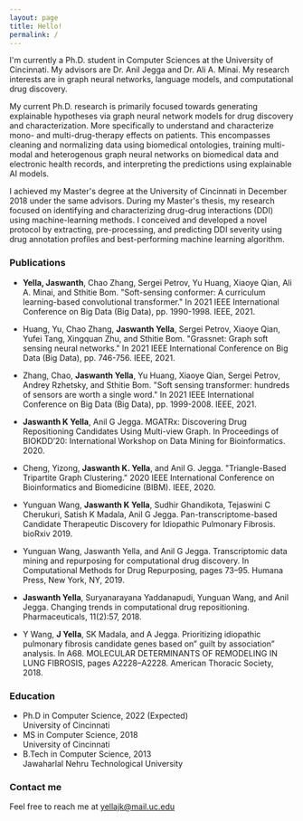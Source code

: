 ```yaml
---
layout: page
title: Hello!
permalink: /
---
```


I'm currently a Ph.D. student in Computer Sciences at the University of Cincinnati. My advisors are Dr. Anil Jegga and Dr. Ali A. Minai. My research interests are in graph neural networks, language models, and computational drug discovery. 

My current Ph.D. research is primarily focused towards generating explainable hypotheses via graph neural network models for drug discovery and characterization. More specifically to understand and characterize mono- and multi-drug-therapy effects on patients. This encompasses cleaning and normalizing data using biomedical ontologies, training multi-modal and heterogenous graph neural networks on biomedical data and electronic health records, and interpreting the predictions using explainable AI models.

I achieved my Master's degree at the University of Cincinnati in December 2018 under the same advisors. During my Master's thesis, my research focused on identifying and characterizing drug-drug interactions (DDI) using machine-learning methods. I conceived and developed a novel protocol by extracting, pre-processing, and predicting DDI severity using drug annotation profiles and best-performing machine learning algorithm.



### Publications

* **Yella, Jaswanth**, Chao Zhang, Sergei Petrov, Yu Huang, Xiaoye Qian, Ali A. Minai, and Sthitie Bom. "Soft-sensing conformer: A curriculum learning-based convolutional transformer." In 2021 IEEE International Conference on Big Data (Big Data), pp. 1990-1998. IEEE, 2021.

* Huang, Yu, Chao Zhang, **Jaswanth Yella**, Sergei Petrov, Xiaoye Qian, Yufei Tang, Xingquan Zhu, and Sthitie Bom. "Grassnet: Graph soft sensing neural networks." In 2021 IEEE International Conference on Big Data (Big Data), pp. 746-756. IEEE, 2021.

* Zhang, Chao, **Jaswanth Yella**, Yu Huang, Xiaoye Qian, Sergei Petrov, Andrey Rzhetsky, and Sthitie Bom. "Soft sensing transformer: hundreds of sensors are worth a single word." In 2021 IEEE International Conference on Big Data (Big Data), pp. 1999-2008. IEEE, 2021.

* **Jaswanth K Yella**, Anil G Jegga. MGATRx: Discovering Drug Repositioning Candidates Using Multi-view Graph. In Proceedings of BIOKDD’20: International Workshop on Data Mining for Bioinformatics. 2020.

* Cheng, Yizong, **Jaswanth K. Yella**, and Anil G. Jegga. "Triangle-Based Tripartite Graph Clustering." 2020 IEEE International Conference on Bioinformatics and Biomedicine (BIBM). IEEE, 2020.

* Yunguan Wang, **Jaswanth K Yella**, Sudhir Ghandikota, Tejaswini C Cherukuri, Satish K Madala, Anil G Jegga. Pan-transcriptome-based Candidate Therapeutic Discovery for Idiopathic Pulmonary Fibrosis. bioRxiv 2019.

* Yunguan Wang, Jaswanth Yella, and Anil G Jegga. Transcriptomic data mining and repurposing for computational drug discovery. In Computational Methods for Drug Repurposing, pages 73–95. Humana Press, New York, NY, 2019.

* **Jaswanth Yella**, Suryanarayana Yaddanapudi, Yunguan Wang, and Anil Jegga. Changing trends in computational drug repositioning. Pharmaceuticals, 11(2):57, 2018.

* Y Wang, **J Yella**, SK Madala, and A Jegga. Prioritizing idiopathic pulmonary fibrosis candidate genes based on” guilt by association” analysis. In A68. MOLECULAR DETERMINANTS OF
REMODELING IN LUNG FIBROSIS, pages A2228–A2228. American Thoracic Society, 2018.


### Education
* Ph.D in Computer Science, 2022 (Expected)<br/>
  University of Cincinnati
* MS in Computer Science, 2018<br/>
  University of Cincinnati
* B.Tech in Computer Science, 2013<br/>
  Jawaharlal Nehru Technological University



### Contact me
Feel free to reach me at
[yellajk@mail.uc.edu](mailto:yellajk@mail.uc.edu)
